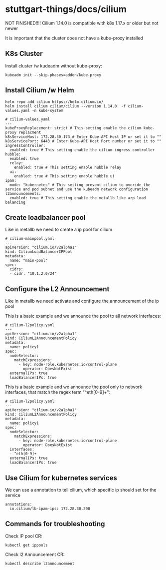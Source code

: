# stuttgart-things/docs/cilium
NOT FINISHED!!!!
Cilium 1.14.0 is compatible with k8s 1.17.x or older but not newer

It is important that the cluster does not have a kube-proxy installed

## K8s Cluster
Install cluster /w kudeadm without kube-proxy:
```
kubeadm init --skip-phases=addon/kube-proxy
```

## Install Cilium /w Helm
```
helm repo add cilium https://helm.cilium.io/
helm install cilium cilium/cilium --version 1.14.0  -f cilium-values.yaml -n kube-system
```
```
# cilium-values.yaml
---
kubeProxyReplacement: strict # This setting enable the cilium kube-proxy replacment
k8sServiceHost: 172.28.30.173 # Enter Kube-API Host IP or set it to ""
k8sServicePort: 6443 # Enter Kube-API Host Port number or set it to ""
ingressController:
  enabled: true # This setting enable the cilium ingress controller
hubble:
  enabled: true
  relay:
    enabled: true # This setting enable hubble relay 
  ui:
    enabled: true # This setting enable hubble ui 
ipam:
  mode: "kubernetes" # This setting prevent cilium to overide the service and pod subnet and use the kubeadm network configuration
l2announcements:
  enabled: true # This setting enable the metallb like arp load balancing
```

## Create loadbalancer pool
Like in metallb we need to create a ip pool for cilium
```
# cilium-mainpool.yaml
---
apiVersion: "cilium.io/v2alpha1"
kind: CiliumLoadBalancerIPPool
metadata:
  name: "main-pool"
spec:
  cidrs:
  - cidr: "10.1.2.0/24"
```

## Configure the L2 Announcement
Like in metallb we need activate and configure the announcement of the ip pool

This is a basic example and we announce the pool to all network interfaces:
```
# cilium-l2policy.yaml
---
apiVersion: "cilium.io/v2alpha1"
kind: CiliumL2AnnouncementPolicy
metadata:
  name: policy1
spec:
  nodeSelector:
    matchExpressions:
      - key: node-role.kubernetes.io/control-plane
        operator: DoesNotExist
  externalIPs: true
  loadBalancerIPs: true
```

This is a basic example and we announce the pool only to network interfaces, that match the regex term "^eth[0-9]+":
```
# cilium-l2policy.yaml
---
apiVersion: "cilium.io/v2alpha1"
kind: CiliumL2AnnouncementPolicy
metadata:
  name: policy1
spec:
  nodeSelector:
    matchExpressions:
      - key: node-role.kubernetes.io/control-plane
        operator: DoesNotExist
  interfaces:
  - ^eth[0-9]+
  externalIPs: true
  loadBalancerIPs: true
```
## Use Cilium for kubernetes services
We can use a annotation to tell cilium, which specific ip should set for the service
```
annotations:
  io.cilium/lb-ipam-ips: 172.28.30.200
```

## Commands for troubleshooting
Check IP pool CR:
```
kubectl get ippools
```

Check l2 Announcement CR:
```
kubectl describe l2announcement
```
